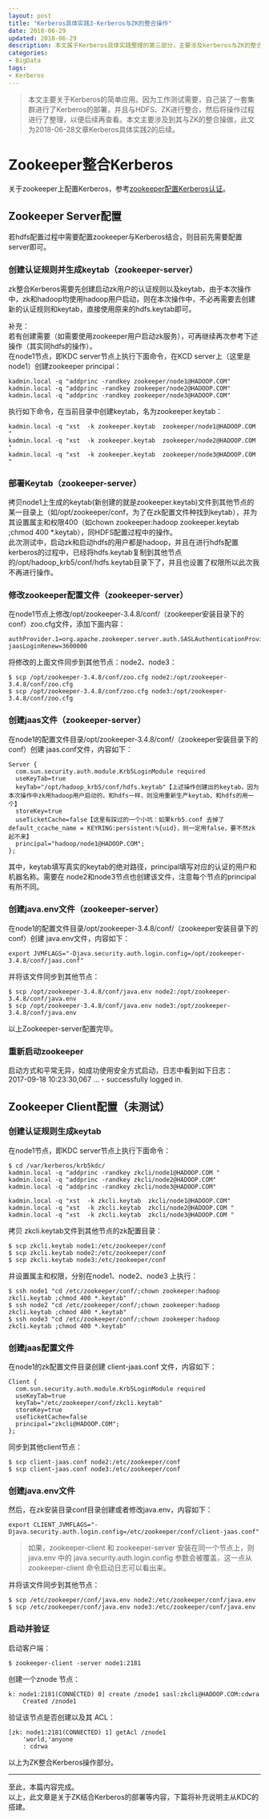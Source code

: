 ```yaml
---
layout: post
title: "Kerberos具体实践3-Kerberos与ZK的整合操作"
date: 2018-06-29
updated: 2018-06-29
description: 本文属于Kerberos具体实践整理的第三部分，主要涉及kerberos与ZK的整合操作。
categories:
- BigData
tags:
- Kerberos
---
```

> 本文主要关于Kerberos的简单应用。因为工作测试需要，自己装了一套集群进行了Kerberos的部署，并且与HDFS、ZK进行整合，然后将操作过程进行了整理，以便后续再查看。本文主要涉及到其与ZK的整合操做，此文为2018-06-28文章Kerberos具体实践2的后续。  
  
# Zookeeper整合Kerberos  
关于zookeeper上配置Kerberos，参考[zookeeper配置Kerberos认证](https://yq.aliyun.com/articles/25626)。
## Zookeeper Server配置  
若hdfs配置过程中需要配置zookeeper与Kerberos结合，则目前先需要配置server即可。
### 创建认证规则并生成keytab（zookeeper-server）    
zk整合Kerberos需要先创建启动zk用户的认证规则以及keytab，由于本次操作中，zk和hadoop均使用hadoop用户启动，则在本次操作中，不必再需要去创建新的认证规则和keytab，直接使用原来的hdfs.keytab即可。  
  
补充：  
若有创建需要（如需要使用zookeeper用户启动zk服务），可再继续再次参考下述操作（其实同hdfs的操作）。  
在node1节点，即KDC server节点上执行下面命令，在KCD server上（这里是 node1）创建zookeeper principal：  
```
kadmin.local -q "addprinc -randkey zookeeper/node1@HADOOP.COM"   
kadmin.local -q "addprinc -randkey zookeeper/node2@HADOOP.COM"  
kadmin.local -q "addprinc -randkey zookeeper/node3@HADOOP.COM"
```  
执行如下命令，在当前目录中创建keytab，名为zookeeper.keytab：
```
kadmin.local -q "xst  -k zookeeper.keytab  zookeeper/node1@HADOOP.COM "
kadmin.local -q "xst  -k zookeeper.keytab  zookeeper/node2@HADOOP.COM "
kadmin.local -q "xst  -k zookeeper.keytab  zookeeper/node3@HADOOP.COM "
```  
### 部署Keytab（zookeeper-server）   
拷贝node1上生成的keytab(新创建的就是zookeeper.keytab)文件到其他节点的某一目录上（如/opt/zookeeper/conf，为了在zk配置文件种找到keytab），并为其设置属主和权限400（如chown zookeeper:hadoop zookeeper.keytab ;chmod 400 *.keytab），同HDFS配置过程中的操作。  
此次测试中，启动zk和启动hdfs的用户都是hadoop，并且在进行hdfs配置kerberos的过程中，已经将hdfs.keytab复制到其他节点的/opt/hadoop_krb5/conf/hdfs.keytab目录下了，并且也设置了权限所以此次我不再进行操作。  
### 修改zookeeper配置文件（zookeeper-server）    
在node1节点上修改/opt/zookeeper-3.4.8/conf/（zookeeper安装目录下的conf）zoo.cfg文件，添加下面内容：  
```
authProvider.1=org.apache.zookeeper.server.auth.SASLAuthenticationProvider
jaasLoginRenew=3600000
```  
将修改的上面文件同步到其他节点：node2、node3：  
```
$ scp /opt/zookeeper-3.4.8/conf/zoo.cfg node2:/opt/zookeeper-3.4.8/conf/zoo.cfg
$ scp /opt/zookeeper-3.4.8/conf/zoo.cfg node3:/opt/zookeeper-3.4.8/conf/zoo.cfg
```
### 创建jaas文件（zookeeper-server）    
在node1的配置文件目录/opt/zookeeper-3.4.8/conf/（zookeeper安装目录下的conf）创建 jaas.conf文件，内容如下：
```
Server {
  com.sun.security.auth.module.Krb5LoginModule required
  useKeyTab=true
  keyTab="/opt/hadoop_krb5/conf/hdfs.keytab"【上述操作创建出的keytab，因为本次操作中zk用hadoop用户启动的，和hdfs一样，则没用重新生产keytab，和hdfs的用一个】
  storeKey=true
  useTicketCache=false【这里有踩过的一个小坑：如果krb5.conf 去掉了default_ccache_name = KEYRING:persistent:%{uid}，则一定用false，要不然zk起不来】
  principal="hadoop/node1@HADOOP.COM";
};
```
其中，keytab填写真实的keytab的绝对路径，principal填写对应的认证的用户和机器名称。需要在 node2和node3节点也创建该文件，注意每个节点的principal有所不同。  
### 创建java.env文件（zookeeper-server）    
在node1的配置文件目录/opt/zookeeper-3.4.8/conf/（zookeeper安装目录下的conf）创建 java.env文件，内容如下：  
```
export JVMFLAGS="-Djava.security.auth.login.config=/opt/zookeeper-3.4.8/conf/jaas.conf"
```
并将该文件同步到其他节点：  
```
$ scp /opt/zookeeper-3.4.8/conf/java.env node2:/opt/zookeeper-3.4.8/conf/java.env
$ scp /opt/zookeeper-3.4.8/conf/java.env node3:/opt/zookeeper-3.4.8/conf/java.env
```
以上Zookeeper-server配置完毕。  
### 重新启动zookeeper  
启动方式和平常无异，如成功使用安全方式启动，日志中看到如下日志：  
2017-09-18 10:23:30,067 ... - successfully logged in.  

## Zookeeper Client配置（未测试）
### 创建认证规则生成keytab
在node1节点，即KDC server节点上执行下面命令：
```
$ cd /var/kerberos/krb5kdc/
kadmin.local -q "addprinc -randkey zkcli/node1@HADOOP.COM "
kadmin.local -q "addprinc -randkey zkcli/node2@HADOOP.COM"
kadmin.local -q "addprinc -randkey zkcli/node3@HADOOP.COM"

kadmin.local -q "xst  -k zkcli.keytab  zkcli/node1@HADOOP.COM"
kadmin.local -q "xst  -k zkcli.keytab  zkcli/node2@HADOOP.COM "
kadmin.local -q "xst  -k zkcli.keytab  zkcli/node3@HADOOP.COM "
```
拷贝 zkcli.keytab文件到其他节点的zk配置目录：
```
$ scp zkcli.keytab node1:/etc/zookeeper/conf
$ scp zkcli.keytab node2:/etc/zookeeper/conf
$ scp zkcli.keytab node3:/etc/zookeeper/conf
```
并设置属主和权限，分别在node1、node2、node3 上执行：
```
$ ssh node1 "cd /etc/zookeeper/conf/;chown zookeeper:hadoop zkcli.keytab ;chmod 400 *.keytab"
$ ssh node2 "cd /etc/zookeeper/conf/;chown zookeeper:hadoop zkcli.keytab ;chmod 400 *.keytab"
$ ssh node3 "cd /etc/zookeeper/conf/;chown zookeeper:hadoop zkcli.keytab ;chmod 400 *.keytab"
```
### 创建jaas配置文件  
在node1的zk配置文件目录创建 client-jaas.conf 文件，内容如下：
```
Client {
  com.sun.security.auth.module.Krb5LoginModule required
  useKeyTab=true
  keyTab="/etc/zookeeper/conf/zkcli.keytab"
  storeKey=true
  useTicketCache=false
  principal="zkcli@HADOOP.COM";
};
```
同步到其他client节点：
```
$ scp client-jaas.conf node2:/etc/zookeeper/conf
$ scp client-jaas.conf node3:/etc/zookeeper/conf
```
### 创建java.env文件
然后，在zk安装目录conf目录创建或者修改java.env，内容如下：
```
export CLIENT_JVMFLAGS="-Djava.security.auth.login.config=/etc/zookeeper/conf/client-jaas.conf"
```
> 如果，zookeeper-client 和 zookeeper-server 安装在同一个节点上，则 java.env 中的 java.security.auth.login.config 参数会被覆盖，这一点从 zookeeper-client 命令启动日志可以看出来。  

并将该文件同步到其他节点：
```
$ scp /etc/zookeeper/conf/java.env node2:/etc/zookeeper/conf/java.env
$ scp /etc/zookeeper/conf/java.env node3:/etc/zookeeper/conf/java.env
```
### 启动并验证
启动客户端：  
```
$ zookeeper-client -server node1:2181
```
创建一个znode 节点：  
```
k: node1:2181(CONNECTED) 0] create /znode1 sasl:zkcli@HADOOP.COM:cdwra
    Created /znode1
```  
验证该节点是否创建以及其 ACL：  
```
[zk: node1:2181(CONNECTED) 1] getAcl /znode1
    'world,'anyone
    : cdrwa
```  
以上为ZK整合Kerberos操作部分。  
  
  
---
至此，本篇内容完成。  
以上，此文章是关于ZK结合Kerberos的部署等内容，下篇将补充说明主从KDC的搭建。  
  

